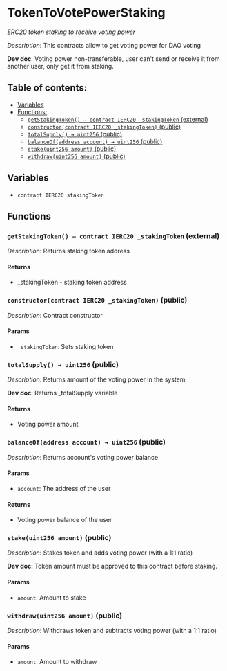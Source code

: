 # TokenToVotePowerStaking
*ERC20 token staking to receive voting power*

*Description*: This contracts allow to get voting power for DAO voting

**Dev doc**: Voting power non-transferable, user can't send or receive it from another user, only get it from staking.

## Table of contents:
- [Variables](#variables)
- [Functions:](#functions)
  - [`getStakingToken() → contract IERC20 _stakingToken` (external) ](#tokentovotepowerstaking-getstakingtoken--)
  - [`constructor(contract IERC20 _stakingToken)` (public) ](#tokentovotepowerstaking-constructor-contract-ierc20-)
  - [`totalSupply() → uint256` (public) ](#tokentovotepowerstaking-totalsupply--)
  - [`balanceOf(address account) → uint256` (public) ](#tokentovotepowerstaking-balanceof-address-)
  - [`stake(uint256 amount)` (public) ](#tokentovotepowerstaking-stake-uint256-)
  - [`withdraw(uint256 amount)` (public) ](#tokentovotepowerstaking-withdraw-uint256-)

## Variables <a name="variables"></a>
- `contract IERC20 stakingToken`

## Functions <a name="functions"></a>

### `getStakingToken() → contract IERC20 _stakingToken` (external) <a name="tokentovotepowerstaking-getstakingtoken--"></a>

*Description*: Returns staking token address

#### Returns
 - _stakingToken - staking token address

### `constructor(contract IERC20 _stakingToken)` (public) <a name="tokentovotepowerstaking-constructor-contract-ierc20-"></a>

*Description*: Contract constructor


#### Params
 - `_stakingToken`: Sets staking token

### `totalSupply() → uint256` (public) <a name="tokentovotepowerstaking-totalsupply--"></a>

*Description*: Returns amount of the voting power in the system

**Dev doc**: Returns _totalSupply variable

#### Returns
 - Voting power amount

### `balanceOf(address account) → uint256` (public) <a name="tokentovotepowerstaking-balanceof-address-"></a>

*Description*: Returns account's voting power balance


#### Params
 - `account`: The address of the user

#### Returns
 - Voting power balance of the user

### `stake(uint256 amount)` (public) <a name="tokentovotepowerstaking-stake-uint256-"></a>

*Description*: Stakes token and adds voting power (with a 1:1 ratio)

**Dev doc**: Token amount must be approved to this contract before staking.


#### Params
 - `amount`: Amount to stake

### `withdraw(uint256 amount)` (public) <a name="tokentovotepowerstaking-withdraw-uint256-"></a>

*Description*: Withdraws token and subtracts voting power (with a 1:1 ratio)


#### Params
 - `amount`: Amount to withdraw
